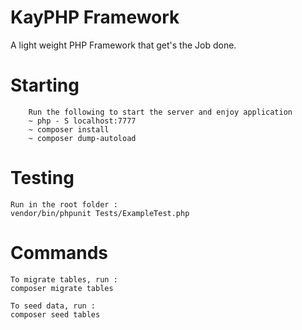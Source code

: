 # KayPHP Framework

A light weight PHP Framework that get's the Job done.

# Starting

		Run the following to start the server and enjoy application
		~ php - S localhost:7777 
		~ composer install 
		~ composer dump-autoload

# Testing
    Run in the root folder :
    vendor/bin/phpunit Tests/ExampleTest.php

# Commands
    To migrate tables, run :
    composer migrate tables

    To seed data, run :
    composer seed tables    